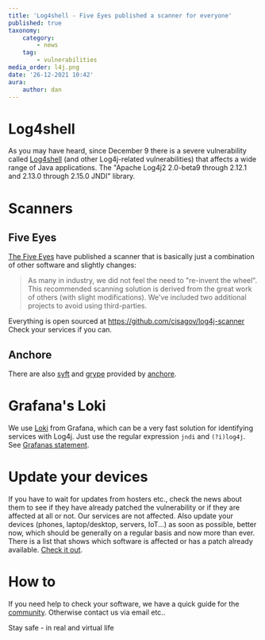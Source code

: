 ```yaml
---
title: 'Log4shell - Five Eyes published a scanner for everyone'
published: true
taxonomy:
    category:
        - news
    tag:
        - vulnerabilities
media_order: l4j.png
date: '26-12-2021 10:42'
aura:
    author: dan
---
```


# Log4shell
As you may have heard, since December 9 there is a severe vulnerability called [Log4shell](https://nvd.nist.gov/vuln/detail/CVE-2021-44228) (and other Log4j-related vulnerabilities) that affects a wide range of Java applications. The "Apache Log4j2 2.0-beta9 through 2.12.1 and 2.13.0 through 2.15.0 JNDI" library. 

# Scanners

## Five Eyes
[The Five Eyes](https://en.m.wikipedia.org/wiki/Five_Eyes) have published a scanner that is basically just a combination of other software and slightly changes:

> As many in industry, we did not feel the need to "re-invent the wheel". This recommended scanning solution is derived from the great work of others (with slight modifications). We've included two additional projects to avoid using third-parties.

Everything is open sourced at https://github.com/cisagov/log4j-scanner
Check your services if you can. 

## Anchore
There are also [syft](https://github.com/anchore/syft) and [grype](https://github.com/anchore/grype) provided by [anchore](https://anchore.com/).


# Grafana's Loki
We use [Loki](https://github.com/grafana/loki) from Grafana, which can be a very fast solution for identifying services with Log4j.
Just use the regular expression `jndi` and `(?i)log4j`.
See [Grafanas statement](https://grafana.com/blog/2021/12/14/grafana-labs-core-products-not-impacted-by-log4j-cve-2021-44228-and-related-vulnerabilities/).

# Update your devices
If you have to wait for updates from hosters etc., check the news about them to see if they have already patched the vulnerability or if they are affected at all or not. Our services are not affected.
Also update your devices (phones, laptop/desktop, servers, IoT...) as soon as possible, better now, which should be generally on a regular basis and now more than ever.
There is a list that shows which software is affected or has a patch already available.
[Check it out](https://github.com/cisagov/log4j-affected-db/blob/develop/SOFTWARE-LIST.md).

# How to 
If you need help to check your software, we have a quick guide for the [community](https://wiki.techsaviours.org/en/vulnerability_scans/log4shell). Otherwise contact us via email etc..

Stay safe - in real and virtual life